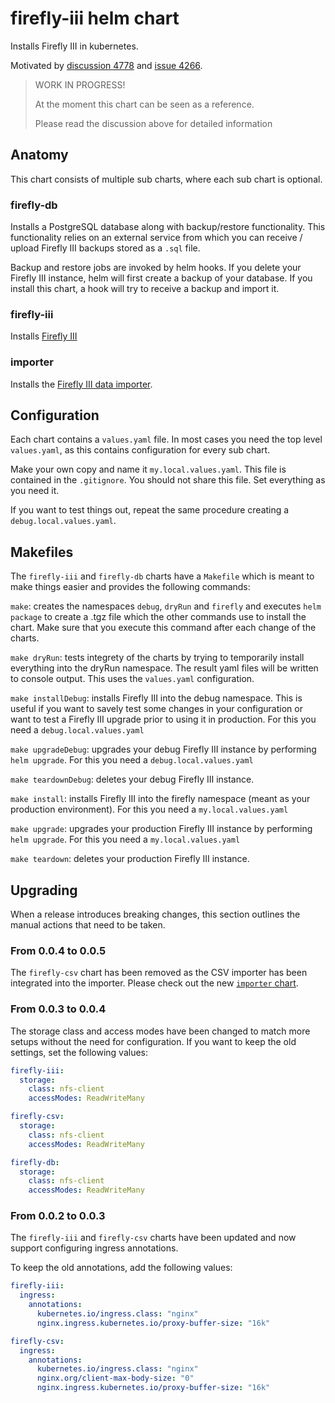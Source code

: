 # firefly-iii helm chart

Installs Firefly III in kubernetes.

Motivated by [discussion 4778](https://github.com/firefly-iii/firefly-iii/discussions/4778) and [issue 4266](https://github.com/firefly-iii/firefly-iii/issues/4266).

> WORK IN PROGRESS!
>
> At the moment this chart can be seen as a reference.
>
> Please read the discussion above for detailed information

## Anatomy
This chart consists of multiple sub charts, where each sub chart is optional.

### firefly-db
Installs a PostgreSQL database along with backup/restore functionality. This functionality relies on an external service from which you can receive / upload Firefly III backups stored as a `.sql` file.

Backup and restore jobs are invoked by helm hooks. If you delete your Firefly III instance, helm will first create a backup of your database. If you install this chart, a hook will try to receive a backup and import it.

### firefly-iii
Installs [Firefly III](https://github.com/firefly-iii/firefly-iii)

### importer
Installs the [Firefly III data importer](https://github.com/firefly-iii/data-importer).

## Configuration

Each chart contains a `values.yaml` file. In most cases you need the top level `values.yaml`, as this contains configuration for every sub chart.

Make your own copy and name it `my.local.values.yaml`. This file is contained in the `.gitignore`. You should not share this file. Set everything as you need it.

If you want to test things out, repeat the same procedure creating a `debug.local.values.yaml`.

## Makefiles
The `firefly-iii` and `firefly-db` charts have a `Makefile` which is meant to make things easier and provides the following commands:

`make`: creates the namespaces `debug`, `dryRun` and `firefly` and executes `helm package` to create a .tgz file which the other commands use to install the chart. Make sure that you execute this command after each change of the charts.

`make dryRun`: tests integrety of the charts by trying to temporarily install everything into the dryRun namespace. The result yaml files will be written to console output. This uses the `values.yaml` configuration.

`make installDebug`: installs Firefly III into the debug namespace. This is useful if you want to savely test some changes in your configuration or want to test a Firefly III upgrade prior to using it in production. For this you need a `debug.local.values.yaml`

`make upgradeDebug`: upgrades your debug Firefly III instance by performing `helm upgrade`. For this you need a `debug.local.values.yaml`

`make teardownDebug`: deletes your debug Firefly III instance.

`make install`: installs Firefly III into the firefly namespace (meant as your production environment). For this you need a `my.local.values.yaml`

`make upgrade`: upgrades your production Firefly III instance by performing `helm upgrade`. For this you need a `my.local.values.yaml`

`make teardown`: deletes your production Firefly III instance.

## Upgrading

When a release introduces breaking changes, this section outlines the manual actions that need to be taken.

### From 0.0.4 to 0.0.5

The `firefly-csv` chart has been removed as the CSV importer has been integrated into the importer. Please check out the new [`importer` chart](charts/importer/README.md).

### From 0.0.3 to 0.0.4

The storage class and access modes have been changed to match more setups without the need for configuration. If you want to keep the old settings, set the following values:

```yaml
firefly-iii:
  storage:
    class: nfs-client
    accessModes: ReadWriteMany

firefly-csv:
  storage:
    class: nfs-client
    accessModes: ReadWriteMany

firefly-db:
  storage:
    class: nfs-client
    accessModes: ReadWriteMany
```

### From 0.0.2 to 0.0.3

The `firefly-iii` and `firefly-csv` charts have been updated and now support configuring ingress annotations.

To keep the old annotations, add the following values:

```yaml
firefly-iii:
  ingress:
    annotations:
      kubernetes.io/ingress.class: "nginx"
      nginx.ingress.kubernetes.io/proxy-buffer-size: "16k"

firefly-csv:
  ingress:
    annotations:
      kubernetes.io/ingress.class: "nginx"
      nginx.org/client-max-body-size: "0"
      nginx.ingress.kubernetes.io/proxy-buffer-size: "16k"
```
